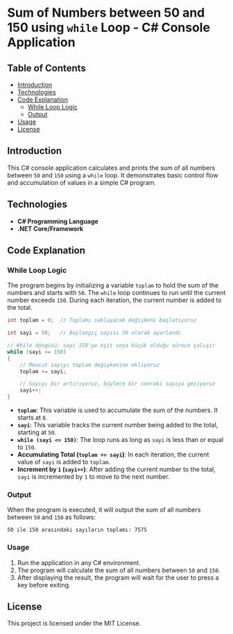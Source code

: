 # Sum of Numbers between 50 and 150 using `while` Loop - C# Console Application

## Table of Contents
- [Introduction](#introduction)
- [Technologies](#technologies)
- [Code Explanation](#code-explanation)
  - [While Loop Logic](#while-loop-logic)
  - [Output](#output)
- [Usage](#usage)
- [License](#license)

## Introduction

This C# console application calculates and prints the sum of all numbers between `50` and `150` using a `while` loop. It demonstrates basic control flow and accumulation of values in a simple C# program.

## Technologies

- **C# Programming Language**
- **.NET Core/Framework**

## Code Explanation

### While Loop Logic

The program begins by initializing a variable `toplam` to hold the sum of the numbers and starts with `50`. The `while` loop continues to run until the current number exceeds `150`. During each iteration, the current number is added to the total.

```csharp
int toplam = 0;  // Toplamı saklayacak değişkeni başlatıyoruz

int sayi = 50;   // Başlangıç sayısı 50 olarak ayarlandı

// While döngüsü: sayi 150'ye eşit veya küçük olduğu sürece çalışır
while (sayi <= 150)
{
    // Mevcut sayıyı toplam değişkenine ekliyoruz
    toplam += sayi;

    // Sayıyı bir artırıyoruz, böylece bir sonraki sayıya geçiyoruz
    sayi++;
}
```

- **`toplam`**: This variable is used to accumulate the sum of the numbers. It starts at `0`.
- **`sayi`**: This variable tracks the current number being added to the total, starting at `50`.
- **`while (sayi <= 150)`**: The loop runs as long as `sayi` is less than or equal to `150`.
- **Accumulating Total (`toplam += sayi`)**: In each iteration, the current value of `sayi` is added to `toplam`.
- **Increment by `1` (`sayi++`)**: After adding the current number to the total, `sayi` is incremented by `1` to move to the next number.

### Output

When the program is executed, it will output the sum of all numbers between `50` and `150` as follows:

```
50 ile 150 arasındaki sayıların toplamı: 7575
```

### Usage

1. Run the application in any C# environment.
2. The program will calculate the sum of all numbers between `50` and `150`.
3. After displaying the result, the program will wait for the user to press a key before exiting.

## License

This project is licensed under the MIT License.
